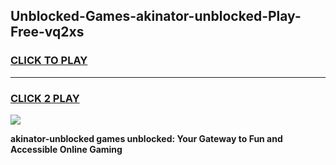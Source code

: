 
## Unblocked-Games-akinator-unblocked-Play-Free-vq2xs
<h3>
<a href="https://premium76.site?title=akinator-unblocked&ref=15A">CLICK TO PLAY</a></h3>
<hr>

<h3>
<a href="https://premium76.site?title=akinator-unblocked&ref=15A">CLICK 2 PLAY</a>
  
</h3>

<a href="https://premium76.site?title=akinator-unblocked&ref=15A"><img src="https://clearcache.store/games.png"></a>


**akinator-unblocked games unblocked: Your Gateway to Fun and Accessible Online Gaming**
